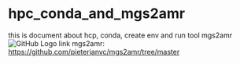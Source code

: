 # hpc_conda_and_mgs2amr
this is document about hcp, conda, create env and run tool mgs2amr
![GitHub Logo](https://hbctraining.github.io/Intro-to-shell-flipped/img/compute_cluster.png)
link mgs2amr: https://github.com/pieterjanvc/mgs2amr/tree/master
